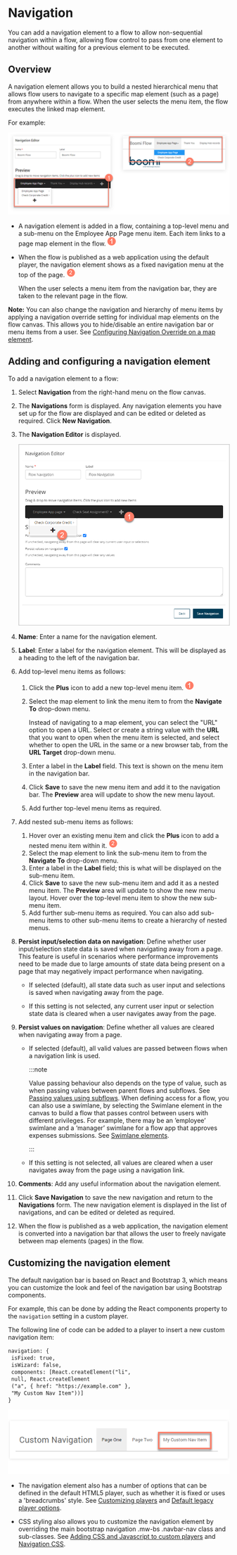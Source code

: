 # Navigation 

<head>
  <meta name="guidename" content="Flow"/>
  <meta name="context" content="GUID-871ceb19-15cf-4fe6-bc34-7e07acbf5878"/>
</head>


You can add a navigation element to a flow to allow non-sequential navigation within a flow, allowing flow control to pass from one element to another without waiting for a previous element to be executed.

## Overview 

A navigation element allows you to build a nested hierarchical menu that allows flow users to navigate to a specific map element \(such as a page\) from anywhere within a flow. When the user selects the menu item, the flow executes the linked map element.

For example:

![The Flow Canvas](../Images/img-flo-Navigation_9452c148-b590-42ef-be31-0a156841d33f.png)

-   A navigation element is added in a flow, containing a top-level menu and a sub-menu on the Employee App Page menu item. Each item links to a page map element in the flow. ![Step 1](../Images/img-flo-Step1_ed936f88-97de-4cc1-98ac-9f351a84a1bb.png)

-   When the flow is published as a web application using the default player, the navigation element shows as a fixed navigation menu at the top of the page. ![Step 2](../Images/img-flo-Step2_c61b5577-5d61-4de6-9cfd-7eb5f4587ce0.png)

    When the user selects a menu item from the navigation bar, they are taken to the relevant page in the flow.


**Note:** You can also change the navigation and hierarchy of menu items by applying a navigation override setting for individual map elements on the flow canvas. This allows you to hide/disable an entire navigation bar or menu items from a user. See [Configuring Navigation Override on a map element](c-flo-Config_Nav_Override_69de98e7-e100-4957-a865-2a2d76ffdb90.md).

## Adding and configuring a navigation element 

To add a navigation element to a flow:

1.  Select **Navigation** from the right-hand menu on the flow canvas.
2.  The **Navigations** form is displayed. Any navigation elements you have set up for the flow are displayed and can be edited or deleted as required. Click **New Navigation**.
3.  The **Navigation Editor** is displayed.

    ![The Navigation Editor](../Images/img-flo-Navigation_Navigation_Editor_1e3607e6-ccfd-42c3-8311-d2ae3af1c6c6.png)

4.  **Name**: Enter a name for the navigation element.
5.  **Label**: Enter a label for the navigation element. This will be displayed as a heading to the left of the navigation bar.
6.  Add top-level menu items as follows:

    1.  Click the **Plus** icon to add a new top-level menu item. ![Step 1](../Images/img-flo-Step1_ed936f88-97de-4cc1-98ac-9f351a84a1bb.png)
    2.  Select the map element to link the menu item to from the **Navigate To** drop-down menu.

        Instead of navigating to a map element, you can select the "URL" option to open a URL. Select or create a string value with the **URL** that you want to open when the menu item is selected, and select whether to open the URL in the same or a new browser tab, from the **URL Target** drop-down menu.

    3.  Enter a label in the **Label** field. This text is shown on the menu item in the navigation bar.
    4.  Click **Save** to save the new menu item and add it to the navigation bar. The **Preview** area will update to show the new menu layout.
    5.  Add further top-level menu items as required.
7.  Add nested sub-menu items as follows:
    1.  Hover over an existing menu item and click the **Plus** icon to add a nested menu item within it. ![Step 2](../Images/img-flo-Step2_c61b5577-5d61-4de6-9cfd-7eb5f4587ce0.png)
    2.  Select the map element to link the sub-menu item to from the **Navigate To** drop-down menu.
    3.  Enter a label in the **Label** field; this is what will be displayed on the sub-menu item.
    4.  Click **Save** to save the new sub-menu item and add it as a nested menu item. The **Preview** area will update to show the new menu layout. Hover over the top-level menu item to show the new sub-menu item.
    5.  Add further sub-menu items as required. You can also add sub-menu items to other sub-menu items to create a hierarchy of nested menus.
8.  **Persist input/selection data on navigation**: Define whether user input/selection state data is saved when navigating away from a page. This feature is useful in scenarios where performance improvements need to be made due to large amounts of state data being present on a page that may negatively impact performance when navigating.

    -   If selected \(default\), all state data such as user input and selections is saved when navigating away from the page.

    -   If this setting is not selected, any current user input or selection state data is cleared when a user navigates away from the page.

9.  **Persist values on navigation**: Define whether all values are cleared when navigating away from a page.

    -   If selected \(default\), all valid values are passed between flows when a navigation link is used.

         :::note

         Value passing behaviour also depends on the type of value, such as when passing values between parent flows and subflows. See [ Passing values using subflows](c-flo-Subflows_passing-values_8a94d936-7c7c-4e50-8706-6652dcf1e0c9.md). When defining access for a flow, you can also use a swimlane, by selecting the Swimlane element in the canvas to build a flow that passes control between users with different privileges. For example, there may be an ’employee’ swimlane and a ‘manager’ swimlane for a flow app that approves expenses submissions. See [Swimlane elements](c-flo-ME_Swimlane_872bacc3-8123-4bfa-9b87-8bc3ee9d8beb.md).

         :::
   
    -   If this setting is not selected, all values are cleared when a user navigates away from the page using a navigation link.

10. **Comments**: Add any useful information about the navigation element.
11. Click **Save Navigation** to save the new navigation and return to the **Navigations** form. The new navigation element is displayed in the list of navigations, and can be edited or deleted as required.
12. When the flow is published as a web application, the navigation element is converted into a navigation bar that allows the user to freely navigate between map elements \(pages\) in the flow.

## Customizing the navigation element 

The default navigation bar is based on React and Bootstrap 3, which means you can customize the look and feel of the navigation bar using Bootstrap components.

For example, this can be done by adding the React components property to the `navigation` setting in a custom player.

The following line of code can be added to a player to insert a new custom navigation item:

```
navigation: { 
 isFixed: true,
 isWizard: false,
 components: [React.createElement("li", 
 null, React.createElement
 ("a", { href: "https://example.com" }, 
 "My Custom Nav Item"))]
}
```

![Custom navigation](../Images/img-flo-Custom_Nav_93974c70-66a3-4351-8bf2-42ce444b282b.png)

-   The navigation element also has a number of options that can be defined in the default HTML5 player, such as whether it is fixed or uses a 'breadcrumbs' style. See [ Customizing players](c-flo-Players_HTML5_9dffba2f-c22b-4a90-8950-9dc6af119ab0.md) and [ Default legacy player options](r-flo-Players_Default_Options_8bfa7e4b-12e1-4b69-81de-40c9b40f5765.md).

-   CSS styling also allows you to customize the navigation element by overriding the main bootstrap navigation .mw-bs .navbar-nav class and sub-classes. See [ Adding CSS and Javascript to custom players](c-flo-Players_Stylesheets_ebaf21f6-277a-4a8e-8f12-e6d48c2a99be.md) and [ Navigation CSS](r-flo-CSS_Navigation_8fee82d5-854e-4327-b77f-8afeb3a62edf.md).